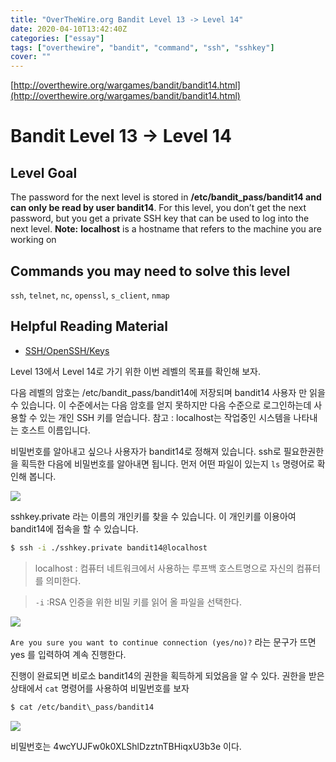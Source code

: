 ```yaml
---
title: "OverTheWire.org Bandit Level 13 -> Level 14"
date: 2020-04-10T13:42:40Z
categories: ["essay"]
tags: ["overthewire", "bandit", "command", "ssh", "sshkey"]
cover: ""
---
```


[http://overthewire.org/wargames/bandit/bandit14.html](http://overthewire.org/wargames/bandit/bandit14.html)

  

# Bandit Level 13 → Level 14

## Level Goal

The password for the next level is stored in **/etc/bandit\_pass/bandit14 and can only be read by user bandit14**. For this level, you don’t get the next password, but you get a private SSH key that can be used to log into the next level. **Note:** **localhost** is a hostname that refers to the machine you are working on

## Commands you may need to solve this level

`ssh`, `telnet`, `nc`, `openssl`, `s_client`, `nmap`

## Helpful Reading Material

-   [SSH/OpenSSH/Keys](https://help.ubuntu.com/community/SSH/OpenSSH/Keys)

Level 13에서 Level 14로 가기 위한 이번 레벨의 목표를 확인해 보자.

다음 레벨의 암호는 /etc/bandit\_pass/bandit14에 저장되며 bandit14 사용자 만 읽을 수 있습니다. 이 수준에서는 다음 암호를 얻지 못하지만 다음 수준으로 로그인하는데 사용할 수 있는 개인 SSH 키를 얻습니다. 참고 : localhost는 작업중인 시스템을 나타내는 호스트 이름입니다.

  

비밀번호를 알아내고 싶으나 사용자가 bandit14로 정해져 있습니다. ssh로 필요한권한을 획득한 다음에 비밀번호를 알아내면 됩니다. 먼저 어떤 파일이 있는지 `ls` 명령어로 확인해 봅니다.

  

[![](https://1.bp.blogspot.com/-3skO7NVw4_w/WWl2xUPupbI/AAAAAAAAKu8/2eTxjk_LUUgDKUlRe6XTBDGzRyyE_9PSwCLcBGAs/s640/bandit13_00.png)](https://1.bp.blogspot.com/-3skO7NVw4_w/WWl2xUPupbI/AAAAAAAAKu8/2eTxjk_LUUgDKUlRe6XTBDGzRyyE_9PSwCLcBGAs/s1600/bandit13_00.png)

  

sshkey.private 라는 이름의 개인키를 찾을 수 있습니다. 이 개인키를 이용아여 bandit14에 접속을 할 수 있습니다.

  
```bash
$ ssh -i ./sshkey.private bandit14@localhost
```
> localhost : 컴퓨터 네트워크에서 사용하는 루프백 호스트명으로 자신의 컴퓨터를 의미한다.

> `-i` :RSA 인증을 위한 비밀 키를 읽어 올 파일을 선택한다.

  

[![](https://3.bp.blogspot.com/-YYYrA2G9l5k/WWl2xXzI3kI/AAAAAAAAKu4/ATHifDhigPIRa5ZW18axMYQzc_638-NuwCEwYBhgL/s640/bandit13_01.png)](https://3.bp.blogspot.com/-YYYrA2G9l5k/WWl2xXzI3kI/AAAAAAAAKu4/ATHifDhigPIRa5ZW18axMYQzc_638-NuwCEwYBhgL/s1600/bandit13_01.png)

  

`Are you sure you want to continue connection (yes/no)?` 라는 문구가 뜨면 yes 를 입력하여 계속 진행한다.

  

  

진행이 완료되면 비로소 bandit14의 권한을 획득하게 되었음을 알 수 있다. 권한을 받은 상태에서 `cat` 명령어를 사용하여 비밀번호를 보자

  
```bash
$ cat /etc/bandit\_pass/bandit14
```
  

[![](https://3.bp.blogspot.com/-2KQ5vRoG5Fk/WWl2xZA1orI/AAAAAAAAKvA/RNPVmuyQfXYE-KhZE7X2lAjh5R7hUagZwCEwYBhgL/s640/bandit13_02.png)](https://3.bp.blogspot.com/-2KQ5vRoG5Fk/WWl2xZA1orI/AAAAAAAAKvA/RNPVmuyQfXYE-KhZE7X2lAjh5R7hUagZwCEwYBhgL/s1600/bandit13_02.png)

  

비밀번호는 4wcYUJFw0k0XLShlDzztnTBHiqxU3b3e 이다.